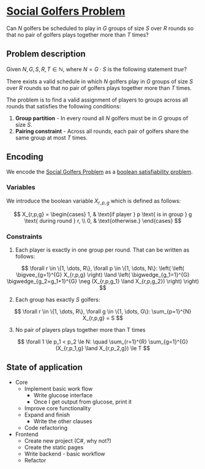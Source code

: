 # [Social Golfers Problem](https://en.wikipedia.org/wiki/Social_golfer_problem)

Can $N$ golfers be scheduled to play in $G$ groups of size $S$ over $R$ rounds so that no pair of golfers plays together more than $T$ times?

## Problem description

Given $N, G, S, R, T \in \mathbb{N}$, where $N = G \cdot S$ is the following statement $true$?

There exists a valid schedule in which $N$ golfers play in $G$ groups of size $S$ over $R$ rounds so that no pair of golfers plays together more than $T$ times.

The problem is to find a valid assignment of players to groups across all rounds that satisfies the following conditions:

1. **Group partition** - In every round all $N$ golfers must be in $G$ groups of size $S$.
2. **Pairing constraint** - Across all rounds, each pair of golfers share the same group at most $T$ times.

## Encoding

We encode the [Social Golfers Problem](https://en.wikipedia.org/wiki/Social_golfer_problem) as a [boolean satisfiability problem](https://en.wikipedia.org/wiki/Boolean_satisfiability_problem).

### Variables

We introduce the boolean variable $X_{r,p,g}$ which is defined as follows:

$$
X_{r,p,g} =
\begin{cases}
1, & \text{if player } p \text{ is in group } g \text{ during round } r, \\
0, & \text{otherwise.}
\end{cases}
$$

### Constraints

1. Each player is exactly in one group per round. That can be written as follows:

$$
\forall r \in \{1, \dots, R\}, \forall p \in \{1, \dots, N\}: \left( \left( \bigvee_{g=1}^{G} X_{r,p,g} \right) \land \left( \bigwedge_{g_1=1}^{G} \bigwedge_{g_2=g_1+1}^{G} \neg (X_{r,p,g_1} \land X_{r,p,g_2}) \right) \right)
$$

2. Each group has exactly $S$ golfers:

$$
\forall r \in \{1, \dots, R\}, \forall g \in \{1, \dots, G\}: \sum_{p=1}^{N} X_{r,p,g} = S
$$

3. No pair of players plays together more than T times

$$
\forall 1 \le p_1 < p_2 \le N:
\quad
\sum_{r=1}^{R} \sum_{g=1}^{G} (X_{r,p_1,g} \land X_{r,p_2,g}) \le T
$$


## State of application

* Core
  * Implement basic work flow
    * Write glucose interface
    * Once I get output from glucose, print it
  * Improve core functionality
  * Expand and finish
    * Write the other clauses
  * Code refactoring
* Frontend
  * Create new project (C#, why not?)
  * Create the static pages
  * Write backend - basic workflow
  * Refactor
